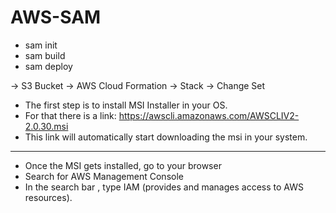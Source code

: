 # AWS-SAM


- sam init
- sam build
- sam deploy

-> S3 Bucket -> AWS Cloud Formation -> Stack -> Change Set

- The first step is to install MSI Installer in your OS.
- For that there is a link: https://awscli.amazonaws.com/AWSCLIV2-2.0.30.msi
- This link will automatically start downloading the msi in your system.

---------------------------------------------------------------------------------

- Once the MSI gets installed, go to your browser
- Search for AWS Management Console
- In the search bar , type IAM (provides and manages access to AWS resources).

